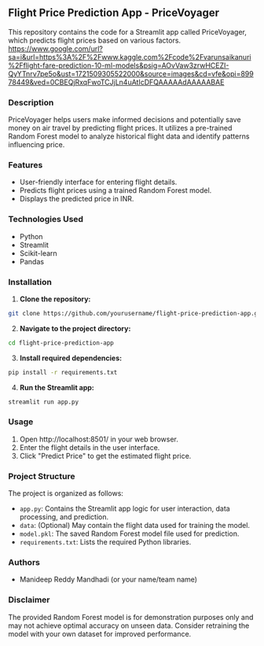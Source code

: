 ## Flight Price Prediction App - PriceVoyager

This repository contains the code for a Streamlit app called PriceVoyager, which predicts flight prices based on various factors. 
https://www.google.com/url?sa=i&url=https%3A%2F%2Fwww.kaggle.com%2Fcode%2Fvarunsaikanuri%2Fflight-fare-prediction-10-ml-models&psig=AOvVaw3zrwHCEZI-QyYTnrv7pe5o&ust=1721509305522000&source=images&cd=vfe&opi=89978449&ved=0CBEQjRxqFwoTCJjLn4uAtIcDFQAAAAAdAAAAABAE

### Description

PriceVoyager helps users make informed decisions and potentially save money on air travel by predicting flight prices. It utilizes a pre-trained Random Forest model to analyze historical flight data and identify patterns influencing price. 

### Features

* User-friendly interface for entering flight details.
* Predicts flight prices using a trained Random Forest model.
* Displays the predicted price in INR.

### Technologies Used

* Python
* Streamlit
* Scikit-learn
* Pandas

### Installation

1. **Clone the repository:**

```bash
git clone https://github.com/yourusername/flight-price-prediction-app.git
```

2. **Navigate to the project directory:**

```bash
cd flight-price-prediction-app
```

3. **Install required dependencies:**

```bash
pip install -r requirements.txt
```

4. **Run the Streamlit app:**

```bash
streamlit run app.py
```

### Usage

1. Open http://localhost:8501/ in your web browser.
2. Enter the flight details in the user interface.
3. Click "Predict Price" to get the estimated flight price.

### Project Structure

The project is organized as follows:

* `app.py`: Contains the Streamlit app logic for user interaction, data processing, and prediction.
* `data`: (Optional) May contain the flight data used for training the model.
* `model.pkl`: The saved Random Forest model file used for prediction.
* `requirements.txt`: Lists the required Python libraries.

### Authors

* Manideep Reddy Mandhadi (or your name/team name)

### Disclaimer

The provided Random Forest model is for demonstration purposes only and may not achieve optimal accuracy on unseen data. Consider retraining the model with your own dataset for improved performance.
